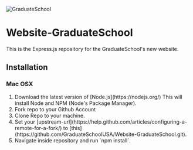 ![GraduateSchool](https://upload.wikimedia.org/wikipedia/en/2/2d/Graduate_School_USA_Logo.png)
# Website-GraduateSchool
This is the Express.js repository for the GraduateSchool's new website.

## Installation

### Mac OSX
<ol>
  <li>Download the latest version of [Node.js](https://nodejs.org/)
This will install Node and NPM (Node's Package Manager).</li>
  <li>Fork repo to your Github Account</li>
<li>Clone Repo to your machine.</li>
<li>Set your [upstream-url](https://help.github.com/articles/configuring-a-remote-for-a-fork/) to [this](https://github.com/GraduateSchoolUSA/Website-GraduateSchool.git).</li>
<li>Navigate inside repository and run `npm install`.</li>
</ol>
